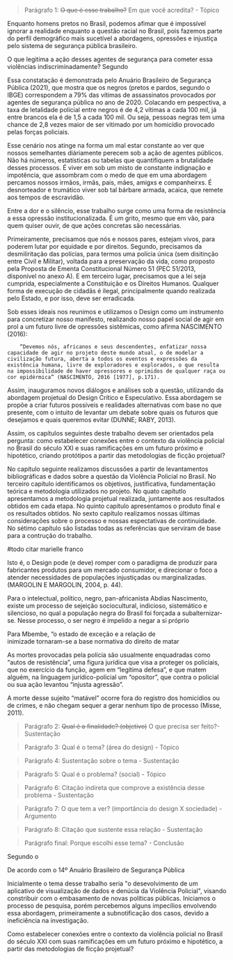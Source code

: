 > Parágrafo 1: ~~O que é esse trabalho?~~ Em que você acredita? - Tópico

Enquanto homens pretos no Brasil, podemos afimar que é impossível ignorar a realidade enquanto a questão racial no Brasil, pois fazemos parte do perfil demográfico mais sucetível a abordagens, opressões e injustiça pelo sistema de segurança pública brasileiro.

O que legitima a ação desses agentes de segurança para cometer essa violências indiscriminadamente? Segundo 

Essa constatação é demonstrada pelo Anuário Brasileiro de Segurança Pública (2021), que mostra que os negros (pretos e pardos, segundo o IBGE) correspondem a 79% das vítimas de assassinatos provocados por agentes de segurança pública no ano de 2020. Colacando em pespectiva, a taxa de letalidade policial entre negros é de 4,2 vítimas a cada 100 mil, já entre brancos ela é de 1,5 a cada 100 mil. Ou seja, pessoas negras tem uma chance de 2,8 vezes maior de ser vitimado por um homicídio provocado pelas forças policiais.

Esse cenário nos atinge na forma um mal estar constante ao ver que nossos semelhantes diáriamente perecem sob a ação de  agentes públicos. Não há números, estatísticas ou tabelas que quantifiquem a brutalidade desses processos. É viver em sob um misto de constante indignação e impotência, que assombram com o medo de que em uma abordagem percamos nossos irmãos, irmãs, pais, mães, amigxs e companheirxs. É desnorteador e trumático viver sob tal bárbare armada, acaica, que remete aos tempos de escravidão. 

Entre a dor e o silêncio, esse trabalho surge como uma forma de resistência a essa opressão institucionalizada. É um grito, mesmo que em vão, para quem quiser ouvir, de que ações concretas são necessárias.

Primeiramente, precisamos que nós e nossos pares, estejam vivos, para poderem lutar por equidade e por direitos. Segundo, precisamos da desmiliritação das polícias, para termos uma polícia única (sem disitinção entre Civil e Militar), voltada para a preservação da vida, como proposto pela Proposta de Ementa Constitucional Número 51 (PEC 51/2013, disponível no anexo A). E em terceiro lugar, precisamos que a lei seja cumprida, especialmente a Constituição e os Direitos Humanos. Qualquer forma de execução de cidadãs é ilegal, principalmente quando realizada pelo Estado, e por isso, deve ser erradicada.

Sob esses ideais nos reunimos e utilizamos o Design como um instrumento para concretizar nosso manifesto, realizando nosso papel social de agir em prol a um futuro livre de opressões sistêmicas, como afirma NASCIMENTO (2016):

		“Devemos nós, africanos e seus descendentes, enfatizar nossa capacidade de agir no projeto deste mundo atual, o de modelar a civilização futura, aberta a todos os eventos e expressões da existência humana, livre de exploradores e explorados, o que resulta na impossibilidade de haver opressores e oprimidos de qualquer raça ou cor epidérmica” (NASCIMENTO, 2016 [1977], p.171).



Assim, inauguramos novos diálogos e análises sob a questão, utilizando da abordagem projetual do Design Crítico e Especulativo. Essa abordagem se propõe a criar futuros possíveis e realidades alternativas com base no que presente, com o intuito de levantar um debate sobre quais os futuros que desejamos e quais queremos evitar (DUNNE; RABY, 2013).

Assim, os capítulos seguintes deste trabalho devem ser orientados pela pergunta: como estabelecer conexões entre o contexto da violência policial no Brasil do século XXI e suas ramificações em um futuro próximo e hipotético, criando protótipos a partir das metodologias de ficção projetual?

No capítulo seguinte realizamos discussões a partir de levantamentos bibliográficas e dados sobre a questão da Violência Policial no Brasil. No terceiro capítulo identificamos os objetivos, justificativa, fundamentação teórica e metodologia utilizados no projeto. No quato capítutlo apresentamos a metodologia projetual realizada, juntamente aos resultados obtidos em cada etapa. No quinto capítulo apresentamos o produto final e os resultados obtidos. No sexto capítulo realizamos nossas últimas considerações sobre o processo e nossas espectativas de continuidade. No sétimo capítulo são listadas todas as referências que serviram de base para  a contrução do trabalho.


#todo citar marielle franco

Isto é, o Design pode (e deve) romper com o paradigma de produzir para fabricantes produtos para um mercado consumidor, e direcionar o foco a atender necessidades de populações injustiçadas ou marginalizadas. (MARGOLIN E MARGOLIN, 2004, p. 44).

Para o intelectual, político, negro, pan-africanista Abdias Nascimento, existe um processo de sejeição sociocultural, indicioso, sistemático e silencioso, no qual a população negra do Brasil foi forçada a subalternizar-se. Nesse processo, o ser negro é impelido a negar a si próprio

   Para Mbembe, “o estado de exceção e a relação de  
inimizade tornaram-se a base normativa do direito de matar

As mortes provocadas pela polícia são usualmente enquadradas como “autos de resistência”, uma figura jurídica que visa a proteger os policiais, que no exercício da função, agem em “legítima defesa”, e que matem alguém, na linguagem jurídico-policial um “opositor”, que contra o policial ou sua ação levantou “injusta agressão”. 



A morte desse sujeito “matável” ocorre fora do registro dos homicídios ou de crimes, e não chegam sequer a gerar nenhum tipo de processo (Misse, 2011).


> Parágrafo 2: ~~Qual é a finalidade? (objetivo)~~ O que precisa ser feito?- Sustentação

> Parágrafo 3: Qual é o tema? (área do design) - Tópico

> Parágrafo 4: Sustentação sobre o tema - Sustentação

> Parágrafo 5: Qual é o problema? (social) - Tópico

> Parágrafo 6: Citação indireta que comprove a existência desse problema - Sustentação

> Parágrafo 7: O que tem a ver? (importância do design X sociedade) - Argumento

> Parágrafo 8: Citação que sustente essa relação - Sustentação

> Parágrafo final: Porque escolhi esse tema? - Conclusão




Segundo o 

De acordo com o 14º Anuário Brasileiro de Segurança Pública

Inicialmente o tema desse trabalho seria "o desevolvimento de um aplicativo de visualização de dados e denúcia da Violência Policial", visando constribuir com o embasamento de novas políticas públicas. Iniciamos o processo de pesquisa, porém percebemos alguns impecílios envolvendo essa abordagem, primeiramente a subnotificação dos casos, devido a ineficiência na investigação.

Como estabelecer conexões entre o contexto da violência policial no Brasil do século XXI com suas ramificações em um futuro próximo e hipotético, a partir das metodologias de ficção projetual?